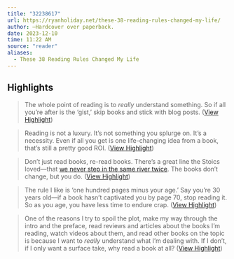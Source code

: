 ```yaml
---
title: "32238617"
url: https://ryanholiday.net/these-38-reading-rules-changed-my-life/
author: –Hardcover over paperback.
date: 2023-12-10
time: 11:22 AM
source: "reader"
aliases:
  - These 38 Reading Rules Changed My Life
---
```

## Highlights
> The whole point of reading is to *really* understand something. So if all you’re after is the ‘gist,’ skip books and stick with blog posts. ([View Highlight](https://read.readwise.io/read/01haf03bh2tgg2kqdmeha6qwgf))

> Reading is not a luxury. It’s not something you splurge on. It’s a necessity. Even if all you get is one life-changing idea from a book, that’s still a pretty good ROI. ([View Highlight](https://read.readwise.io/read/01haf03n28y8yk2gx8wxhq7hv3))

> Don’t just read books, re-read books. There’s a great line the Stoics loved—that [we never step in the same river twice](https://dailystoic.com/everything-is-changing-and-thats-wonderful/). The books don’t change, but you do. ([View Highlight](https://read.readwise.io/read/01haf0516t3ffrt1xj2k982f7h))

> The rule I like is ‘one hundred pages minus your age.’ Say you’re 30 years old—if a book hasn’t captivated you by page 70, stop reading it. So as you age, you have less time to endure crap. ([View Highlight](https://read.readwise.io/read/01haf05n6fdxamr7qr4n0k77h8))

> One of the reasons I try to spoil the plot, make my way through the intro and the preface, read reviews and articles about the books I’m reading, watch videos about them, and read other books on the topic is because I want to *really* understand what I’m dealing with. If I don’t, if I only want a surface take, why read a book at all? ([View Highlight](https://read.readwise.io/read/01haf0a0646spg6b2k69gzsfth))